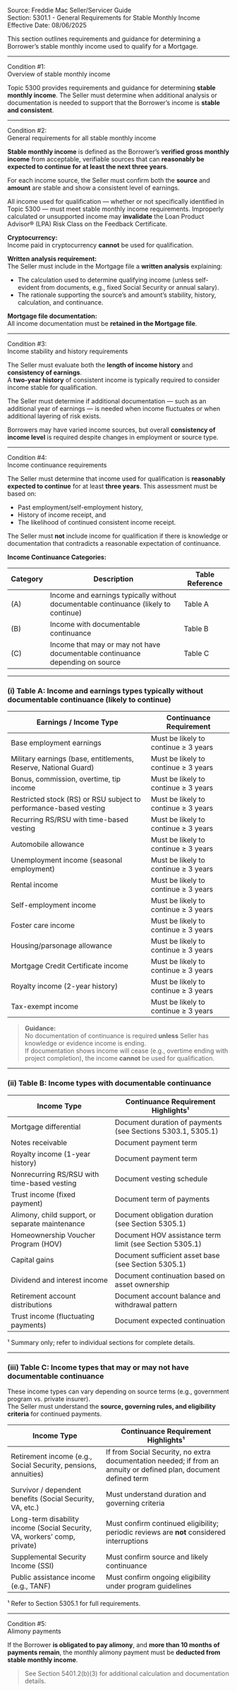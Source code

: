 Source: Freddie Mac Seller/Servicer Guide  
Section: 5301.1 - General Requirements for Stable Monthly Income  
Effective Date: 08/06/2025  

This section outlines requirements and guidance for determining a Borrower’s stable monthly income used to qualify for a Mortgage.  

---

Condition #1:  
Overview of stable monthly income  

Topic 5300 provides requirements and guidance for determining **stable monthly income**. The Seller must determine when additional analysis or documentation is needed to support that the Borrower’s income is **stable and consistent**.  

---

Condition #2:  
General requirements for all stable monthly income  

**Stable monthly income** is defined as the Borrower’s **verified gross monthly income** from acceptable, verifiable sources that can **reasonably be expected to continue for at least the next three years**.  

For each income source, the Seller must confirm both the **source** and **amount** are stable and show a consistent level of earnings.  

All income used for qualification — whether or not specifically identified in Topic 5300 — must meet stable monthly income requirements. Improperly calculated or unsupported income may **invalidate** the Loan Product Advisor® (LPA) Risk Class on the Feedback Certificate.  

**Cryptocurrency:**  
Income paid in cryptocurrency **cannot** be used for qualification.  

**Written analysis requirement:**  
The Seller must include in the Mortgage file a **written analysis** explaining:  
- The calculation used to determine qualifying income (unless self-evident from documents, e.g., fixed Social Security or annual salary).  
- The rationale supporting the source’s and amount’s stability, history, calculation, and continuance.  

**Mortgage file documentation:**  
All income documentation must be **retained in the Mortgage file**.  

---

Condition #3:  
Income stability and history requirements  

The Seller must evaluate both the **length of income history** and **consistency of earnings**.  
A **two-year history** of consistent income is typically required to consider income stable for qualification.  

The Seller must determine if additional documentation — such as an additional year of earnings — is needed when income fluctuates or when additional layering of risk exists.  

Borrowers may have varied income sources, but overall **consistency of income level** is required despite changes in employment or source type.  

---

Condition #4:  
Income continuance requirements  

The Seller must determine that income used for qualification is **reasonably expected to continue** for at least **three years**. This assessment must be based on:  
- Past employment/self-employment history,  
- History of income receipt, and  
- The likelihood of continued consistent income receipt.  

The Seller must **not** include income for qualification if there is knowledge or documentation that contradicts a reasonable expectation of continuance.  

**Income Continuance Categories:**  

| Category | Description | Table Reference |
| --- | --- | --- |
| (A) | Income and earnings typically without documentable continuance (likely to continue) | Table A |
| (B) | Income with documentable continuance | Table B |
| (C) | Income that may or may not have documentable continuance depending on source | Table C |

---

### (i) Table A: Income and earnings types typically without documentable continuance (likely to continue)

| Earnings / Income Type | Continuance Requirement |
| --- | --- |
| Base employment earnings | Must be likely to continue ≥ 3 years |
| Military earnings (base, entitlements, Reserve, National Guard) | Must be likely to continue ≥ 3 years |
| Bonus, commission, overtime, tip income | Must be likely to continue ≥ 3 years |
| Restricted stock (RS) or RSU subject to performance-based vesting | Must be likely to continue ≥ 3 years |
| Recurring RS/RSU with time-based vesting | Must be likely to continue ≥ 3 years |
| Automobile allowance | Must be likely to continue ≥ 3 years |
| Unemployment income (seasonal employment) | Must be likely to continue ≥ 3 years |
| Rental income | Must be likely to continue ≥ 3 years |
| Self-employment income | Must be likely to continue ≥ 3 years |
| Foster care income | Must be likely to continue ≥ 3 years |
| Housing/parsonage allowance | Must be likely to continue ≥ 3 years |
| Mortgage Credit Certificate income | Must be likely to continue ≥ 3 years |
| Royalty income (2-year history) | Must be likely to continue ≥ 3 years |
| Tax-exempt income | Must be likely to continue ≥ 3 years |

> **Guidance:**  
> No documentation of continuance is required **unless** Seller has knowledge or evidence income is ending.  
> If documentation shows income will cease (e.g., overtime ending with project completion), the income **cannot** be used for qualification.  

---

### (ii) Table B: Income types with documentable continuance

| Income Type | Continuance Requirement Highlights¹ |
| --- | --- |
| Mortgage differential | Document duration of payments (see Sections 5303.1, 5305.1) |
| Notes receivable | Document payment term |
| Royalty income (1-year history) | Document payment term |
| Nonrecurring RS/RSU with time-based vesting | Document vesting schedule |
| Trust income (fixed payment) | Document term of payments |
| Alimony, child support, or separate maintenance | Document obligation duration (see Section 5305.1) |
| Homeownership Voucher Program (HOV) | Document HOV assistance term limit (see Section 5305.1) |
| Capital gains | Document sufficient asset base (see Section 5305.1) |
| Dividend and interest income | Document continuation based on asset ownership |
| Retirement account distributions | Document account balance and withdrawal pattern |
| Trust income (fluctuating payments) | Document expected continuation |

¹ Summary only; refer to individual sections for complete details.

---

### (iii) Table C: Income types that may or may not have documentable continuance

These income types can vary depending on source terms (e.g., government program vs. private insurer).  
The Seller must understand the **source, governing rules, and eligibility criteria** for continued payments.  

| Income Type | Continuance Requirement Highlights¹ |
| --- | --- |
| Retirement income (e.g., Social Security, pensions, annuities) | If from Social Security, no extra documentation needed; if from an annuity or defined plan, document defined term |
| Survivor / dependent benefits (Social Security, VA, etc.) | Must understand duration and governing criteria |
| Long-term disability income (Social Security, VA, workers’ comp, private) | Must confirm continued eligibility; periodic reviews are **not** considered interruptions |
| Supplemental Security Income (SSI) | Must confirm source and likely continuance |
| Public assistance income (e.g., TANF) | Must confirm ongoing eligibility under program guidelines |

¹ Refer to Section 5305.1 for full requirements.  

---

Condition #5:  
Alimony payments  

If the Borrower **is obligated to pay alimony**, and **more than 10 months of payments remain**, the monthly alimony payment must be **deducted from stable monthly income**.  

> See Section 5401.2(b)(3) for additional calculation and documentation details.  
